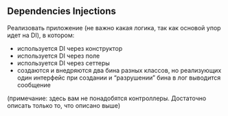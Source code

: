 ## Dependencies Injections
Реализовать приложение (не важно какая логика, так как основой упор идет на DI), в котором:
* используется DI через конструктор
* используется DI через поле
* используется DI через сеттеры
* создаются и внедряются два бина разных классов, но реализующих один интерфейс
при создании и “разрушении” бина в лог выводится сообщение

(примечание: здесь вам не понадобятся контроллеры. Достаточно описать только то, что описано выше)